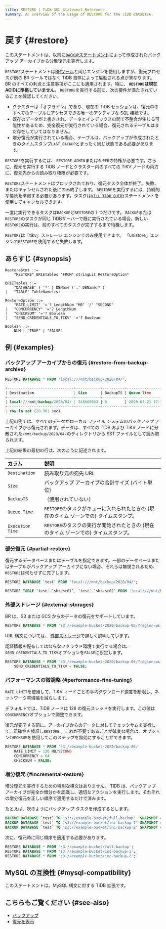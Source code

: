 ```yaml
---
title: RESTORE | TiDB SQL Statement Reference
summary: An overview of the usage of RESTORE for the TiDB database.
---
```


# 戻す {#restore}

このステートメントは、以前に[`BACKUP`ステートメント](/sql-statements/sql-statement-backup.md)によって作成されたバックアップ アーカイブから分散復元を実行します。

`RESTORE`ステートメントは[BRツール](/br/backup-and-restore-overview.md)と同じエンジンを使用しますが、復元プロセスが別の BR ツールではなく TiDB 自体によって駆動される点が異なります。 BR のすべての利点と注意事項がここにも適用されます。特に、 **`RESTORE`は現在ACIDに準拠していません**。 `RESTORE`を実行する前に、次の要件が満たされていることを確認してください。

-   クラスターは「オフライン」であり、現在の TiDB セッションは、復元中のすべてのテーブルにアクセスできる唯一のアクティブな SQL 接続です。
-   既存のデータが上書きされ、データとインデックスの間で不整合が生じる可能性があるため、完全復元が実行されている場合、復元されるテーブルはまだ存在していてはなりません。
-   増分復元が実行されている場合、テーブルは、バックアップが作成されたときのタイムスタンプ`LAST_BACKUP`とまったく同じ状態である必要があります。

`RESTORE`を実行するには、 `RESTORE_ADMIN`または`SUPER`の特権が必要です。さらに、復元を実行する TiDB ノードとクラスター内のすべての TiKV ノードの両方に、復元先からの読み取り権限が必要です。

`RESTORE`ステートメントはブロックされており、復元タスク全体が終了、失敗、またはキャンセルされた後にのみ終了します。 `RESTORE`を実行するには、持続的な接続を準備する必要があります。タスクは[`KILL TIDB QUERY`](/sql-statements/sql-statement-kill.md)ステートメントを使用してキャンセルできます。

一度に実行できるタスクは`BACKUP`と`RESTORE`の 1 つだけです。 `BACKUP`または`RESTORE`のタスクが同じ TiDBサーバーで既に実行されている場合、新しい`RESTORE`の実行は、前のすべてのタスクが完了するまで待機します。

`RESTORE`は「tikv」ストレージ エンジンでのみ使用できます。 「unistore」エンジンで`RESTORE`を使用すると失敗します。

## あらすじ {#synopsis}

```ebnf+diagram
RestoreStmt ::=
    "RESTORE" BRIETables "FROM" stringLit RestoreOption*

BRIETables ::=
    "DATABASE" ( '*' | DBName (',' DBName)* )
|   "TABLE" TableNameList

RestoreOption ::=
    "RATE_LIMIT" '='? LengthNum "MB" '/' "SECOND"
|   "CONCURRENCY" '='? LengthNum
|   "CHECKSUM" '='? Boolean
|   "SEND_CREDENTIALS_TO_TIKV" '='? Boolean

Boolean ::=
    NUM | "TRUE" | "FALSE"
```

## 例 {#examples}

### バックアップ アーカイブからの復元 {#restore-from-backup-archive}


```sql
RESTORE DATABASE * FROM 'local:///mnt/backup/2020/04/';
```

```sql
+------------------------------+-----------+----------+---------------------+---------------------+
| Destination                  | Size      | BackupTS | Queue Time          | Execution Time      |
+------------------------------+-----------+----------+---------------------+---------------------+
| local:///mnt/backup/2020/04/ | 248665063 | 0        | 2020-04-21 17:16:55 | 2020-04-21 17:16:55 |
+------------------------------+-----------+----------+---------------------+---------------------+
1 row in set (28.961 sec)
```

上記の例では、すべてのデータがローカル ファイル システムのバックアップ アーカイブから復元されます。データは、すべての TiDB および TiKV ノードに分散された`/mnt/backup/2020/04/`のディレクトリから SST ファイルとして読み取られます。

上記の結果の最初の行は、次のように記述されます。

| カラム              | 説明                                                 |
| :--------------- | :------------------------------------------------- |
| `Destination`    | 読み取り元の宛先 URL                                       |
| `Size`           | バックアップ アーカイブの合計サイズ (バイト単位)                         |
| `BackupTS`       | （使用されていない）                                         |
| `Queue Time`     | `RESTORE`のタスクがキューに入れられたときの (現在のタイム ゾーンでの) タイムスタンプ。 |
| `Execution Time` | `RESTORE`のタスクの実行が開始されたときの (現在のタイム ゾーンでの) タイムスタンプ。  |

### 部分復元 {#partial-restore}

復元するデータベースまたはテーブルを指定できます。一部のデータベースまたはテーブルがバックアップ アーカイブにない場合、それらは無視されるため、 `RESTORE`は何もせずに完了します。


```sql
RESTORE DATABASE `test` FROM 'local:///mnt/backup/2020/04/';
```


```sql
RESTORE TABLE `test`.`sbtest01`, `test`.`sbtest02` FROM 'local:///mnt/backup/2020/04/';
```

### 外部ストレージ {#external-storages}

BR は、S3 または GCS からのデータの復元をサポートしています。


```sql
RESTORE DATABASE * FROM 's3://example-bucket-2020/backup-05/?region=us-west-2';
```

URL 構文については、 [外部ストレージ](/br/backup-and-restore-storages.md)で詳しく説明しています。

認証情報を配布してはならないクラウド環境で実行する場合は、 `SEND_CREDENTIALS_TO_TIKV`オプションを`FALSE`に設定します。


```sql
RESTORE DATABASE * FROM 's3://example-bucket-2020/backup-05/?region=us-west-2'
    SEND_CREDENTIALS_TO_TIKV = FALSE;
```

### パフォーマンスの微調整 {#performance-fine-tuning}

`RATE_LIMIT`を使用して、TiKV ノードごとの平均ダウンロード速度を制限し、ネットワーク帯域幅を減らします。

デフォルトでは、TiDB ノードは 128 の復元スレッドを実行します。この値は`CONCURRENCY`オプションで調整できます。

復元が完了する前に、アーカイブからのデータに対してチェックサムを実行して、正確性を検証し`RESTORE` 。これが不要であることが確実な場合は、オプション`CHECKSUM`を使用してこのステップを無効にすることができます。


```sql
RESTORE DATABASE * FROM 's3://example-bucket-2020/backup-06/'
    RATE_LIMIT = 120 MB/SECOND
    CONCURRENCY = 64
    CHECKSUM = FALSE;
```

### 増分復元 {#incremental-restore}

増分復元を実行するための特別な構文はありません。 TiDB は、バックアップ アーカイブが完全か増分かを認識し、適切なアクションを実行します。それぞれの増分復元を正しい順序で適用するだけで済みます。

たとえば、次のようにバックアップ タスクを作成するとします。


```sql
BACKUP DATABASE `test` TO 's3://example-bucket/full-backup'  SNAPSHOT = 413612900352000;
BACKUP DATABASE `test` TO 's3://example-bucket/inc-backup-1' SNAPSHOT = 414971854848000 LAST_BACKUP = 413612900352000;
BACKUP DATABASE `test` TO 's3://example-bucket/inc-backup-2' SNAPSHOT = 416353458585600 LAST_BACKUP = 414971854848000;
```

次に、復元時に同じ順序を適用する必要があります。


```sql
RESTORE DATABASE * FROM 's3://example-bucket/full-backup';
RESTORE DATABASE * FROM 's3://example-bucket/inc-backup-1';
RESTORE DATABASE * FROM 's3://example-bucket/inc-backup-2';
```

## MySQL の互換性 {#mysql-compatibility}

このステートメントは、MySQL 構文に対する TiDB 拡張です。

## こちらもご覧ください {#see-also}

-   [バックアップ](/sql-statements/sql-statement-backup.md)
-   [復元を表示](/sql-statements/sql-statement-show-backups.md)
